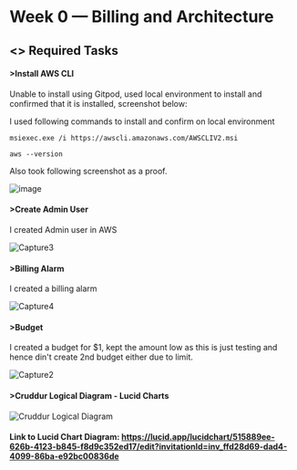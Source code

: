 # Week 0 — Billing and Architecture

## <> Required Tasks

#### >Install AWS CLI

Unable to install using Gitpod, used local environment to install and confirmed that it is installed, screenshot below:

I used following commands to install and confirm on local environment

```
msiexec.exe /i https://awscli.amazonaws.com/AWSCLIV2.msi

aws --version

```
 Also took following screenshot as a proof.
 
 ![image](https://user-images.githubusercontent.com/124918783/219136497-12558027-76cf-456d-93c0-d605f6084f03.png)
 
#### >Create Admin User
I created Admin user in AWS


![Capture3](https://user-images.githubusercontent.com/124918783/219140584-adbce31a-d3a0-41fa-a33d-e424bd705aab.PNG)

#### >Billing Alarm
I created a billing alarm

![Capture4](https://user-images.githubusercontent.com/124918783/219141814-d6b13016-8055-400f-9688-016b9ae9c733.PNG)


#### >Budget
I created a budget for $1, kept the amount low as this is just testing and hence din't create 2nd budget either due to limit.

![Capture2](https://user-images.githubusercontent.com/124918783/219139248-f4990c92-8006-4c68-97e7-bf41b176ffc6.PNG)



####  >Cruddur Logical Diagram - Lucid Charts

![Cruddur Logical Diagram](https://user-images.githubusercontent.com/124918783/219119750-8a035103-79b9-4076-aa68-7032117807e0.png)




#### Link to Lucid Chart Diagram: https://lucid.app/lucidchart/515889ee-626b-4123-b845-f8d9c352ed17/edit?invitationId=inv_ffd28d69-dad4-4099-86ba-e92bc00836de
